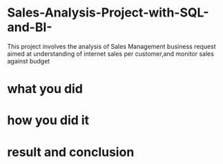 # Sales-Analysis-Project-with-SQL-and-BI-
This project involves the analysis of Sales Management business request aimed at understanding of internet sales per customer,and monitor sales against budget 
# what you did
# how you did it
# result and conclusion
